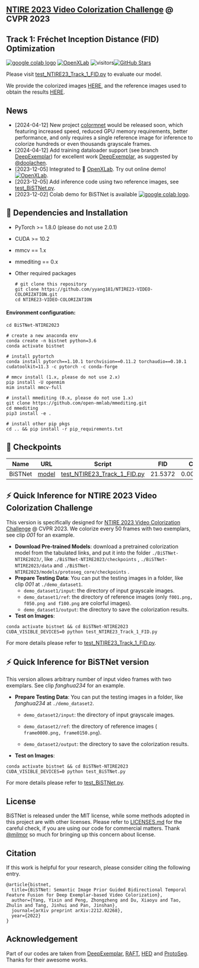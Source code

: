 ## [NTIRE 2023 Video Colorization Challenge](https://tianchi.aliyun.com/competition/entrance/532054/rankingList) @ CVPR 2023
## Track 1: Fréchet Inception Distance (FID) Optimization

[![google colab logo](https://camo.githubusercontent.com/84f0493939e0c4de4e6dbe113251b4bfb5353e57134ffd9fcab6b8714514d4d1/68747470733a2f2f636f6c61622e72657365617263682e676f6f676c652e636f6d2f6173736574732f636f6c61622d62616467652e737667)](https://colab.research.google.com/drive/1T7-BOpSkd41fNW8bffo6aXSeK_jizsvv#scrollTo=P2UZcCEXmtb_) [![OpenXLab](https://camo.githubusercontent.com/ac2c2020b7679b75220d708037e0df9018615264f199d941f01d28795d31968b/68747470733a2f2f696d672e736869656c64732e696f2f62616467652f44656d6f2d2546302539462539302542432532304f70656e584c61622d626c7565)](https://openxlab.org.cn/apps/detail/yyang181/BiSTNet) ![visitors](https://visitor-badge.laobi.icu/badge?page_id=yyang181/NTIRE23-VIDEO-COLORIZATION)[![GitHub Stars](https://img.shields.io/github/stars/yyang181/NTIRE23-VIDEO-COLORIZATION?style=social)](https://github.com/yyang181/NTIRE23-VIDEO-COLORIZATION)

Please visit [test_NTIRE23_Track_1_FID.py](https://github.com/yyang181/NTIRE23-VIDEO-COLORIZATION/blob/main/BiSTNet-NTIRE2023/test_NTIRE23_Track_1_FID.py) to evaluate our model.

We provide the colorized images [HERE](https://drive.google.com/drive/folders/1jwVKK2IfAp01C6KpuqB3Wcm0uT4yXZBB?usp=share_link), and the reference images used to obtain the results [HERE](https://drive.google.com/drive/folders/1miA49ALEKDxsDlmsdZX38tik9V4ECqES?usp=share_link).

## News

- [2024-04-12] New project [colormnet](https://github.com/yyang181/colormnet) would be released soon, which featuring increased speed, reduced GPU memory requirements, better performance, and only requires a single reference image for inference to colorize hundreds or even thousands grayscale frames.
- [2024-04-12] Add training dataloader support (see branch [DeepExemplar](https://github.com/yyang181/NTIRE23-VIDEO-COLORIZATION/tree/DeepExemplar)) for excellent work [DeepExemplar](https://github.com/zhangmozhe/Deep-Exemplar-based-Video-Colorization), as suggested by [@doolachen](https://github.com/doolachen).
- [2023-12-05] Integrated to 🐼 [OpenXLab](https://openxlab.org.cn/apps). Try out online demo! [![OpenXLab](https://camo.githubusercontent.com/ac2c2020b7679b75220d708037e0df9018615264f199d941f01d28795d31968b/68747470733a2f2f696d672e736869656c64732e696f2f62616467652f44656d6f2d2546302539462539302542432532304f70656e584c61622d626c7565)](https://openxlab.org.cn/apps/detail/yyang181/BiSTNet).
- [2023-12-05] Add inference code using two reference images, see [test_BiSTNet.py](https://github.com/yyang181/NTIRE23-VIDEO-COLORIZATION/blob/main/BiSTNet-NTIRE2023/test_BiSTNet.py).  
- [2023-12-02] Colab demo for BiSTNet is available [![google colab logo](https://camo.githubusercontent.com/84f0493939e0c4de4e6dbe113251b4bfb5353e57134ffd9fcab6b8714514d4d1/68747470733a2f2f636f6c61622e72657365617263682e676f6f676c652e636f6d2f6173736574732f636f6c61622d62616467652e737667)](https://colab.research.google.com/drive/1T7-BOpSkd41fNW8bffo6aXSeK_jizsvv#scrollTo=OVMNWEaz2b06).

## :briefcase: Dependencies and Installation

- PyTorch >= 1.8.0 (please do not use 2.0.1)

- CUDA >= 10.2

- mmcv == 1.x

- mmediting == 0.x

- Other required packages

  ```
  # git clone this repository
  git clone https://github.com/yyang181/NTIRE23-VIDEO-COLORIZATION.git
  cd NTIRE23-VIDEO-COLORIZATION
  ```

#### Environment configuration: 

```
cd BiSTNet-NTIRE2023

# create a new anaconda env
conda create -n bistnet python=3.6
conda activate bistnet

# install pytortch
conda install pytorch==1.10.1 torchvision==0.11.2 torchaudio==0.10.1 cudatoolkit=11.3 -c pytorch -c conda-forge

# mmcv install (1.x, please do not use 2.x)
pip install -U openmim
mim install mmcv-full

# install mmediting (0.x, please do not use 1.x)
git clone https://github.com/open-mmlab/mmediting.git
cd mmediting
pip3 install -e .

# install other pip pkgs 
cd .. && pip install -r pip_requirements.txt
```


## :gift: Checkpoints

|  Name   |                             URL                              |                            Script                            |   FID   |   CDC    |
| :-----: | :----------------------------------------------------------: | :----------------------------------------------------------: | :-----: | :------: |
| BiSTNet | [model](https://github.com/yyang181/NTIRE23-VIDEO-COLORIZATION/releases/download/v1.0.3/checkpoints.zip) | [test_NTIRE23_Track_1_FID.py](https://github.com/yyang181/NTIRE23-VIDEO-COLORIZATION/blob/main/BiSTNet-NTIRE2023/test_NTIRE23_Track_1_FID.py) | 21.5372 | 0.001717 |

## :zap: Quick Inference for NTIRE 2023 Video Colorization Challenge

This version is specifically designed for [NTIRE 2023 Video Colorization Challenge](https://tianchi.aliyun.com/competition/entrance/532054/rankingList) @ CVPR 2023. We colorize every 50 frames with two exemplars, see clip *001* for an example. 

- **Download Pre-trained Models**: download a pretrained colorization model from the tabulated links, and put it into the folder `./BiSTNet-NTIRE2023/`, like `./BiSTNet-NTIRE2023/checkpoints` , `./BiSTNet-NTIRE2023/data` and `./BiSTNet-NTIRE2023/models/protoseg_core/checkpoints` .
- **Prepare Testing Data**: You can put the testing images in a folder, like clip *001* at `./demo_dataset1`.
  - `demo_dataset1/input`: the directory of input grayscale images.
  - `demo_dataset1/ref`: the directory of reference images (only `f001.png, f050.png and f100.png` are colorful images).
  - `demo_dataset1/output`: the directory to save the colorization results.
- **Test on Images**: 

```
conda activate bistnet && cd BiSTNet-NTIRE2023
CUDA_VISIBLE_DEVICES=0 python test_NTIRE23_Track_1_FID.py
```

For more details please refer to [test_NTIRE23_Track_1_FID.py](https://github.com/yyang181/NTIRE23-VIDEO-COLORIZATION/blob/main/BiSTNet-NTIRE2023/test_NTIRE23_Track_1_FID.py).

## :zap: Quick Inference for BiSTNet version

This version allows arbitrary number of input video frames with two exemplars. See clip *fanghua234* for an example. 

- **Prepare Testing Data**: You can put the testing images in a folder, like *fanghua234* at `./demo_dataset2`.

  - `demo_dataset2/input`: the directory of input grayscale images.

  - `demo_dataset2/ref`: the directory of reference images ( `frame0000.png, frame0150.png`).

  - `demo_dataset2/output`: the directory to save the colorization results.

- **Test on Images**: 

```
conda activate bistnet && cd BiSTNet-NTIRE2023
CUDA_VISIBLE_DEVICES=0 python test_BiSTNet.py
```

For more details please refer to [test_BiSTNet.py](https://github.com/yyang181/NTIRE23-VIDEO-COLORIZATION/blob/main/BiSTNet-NTIRE2023/test_BiSTNet.py).

## License

BiSTNet is released under the MIT license, while some methods adopted in this project are with other licenses. Please refer to [LICENSES.md](https://github.com/yyang181/NTIRE23-VIDEO-COLORIZATION/blob/main/BiSTNet-NTIRE2023/LICENSE.md) for the careful check, if you are using our code for commercial matters. Thank [@milmor](https://github.com/milmor) so much for bringing up this concern about license.

## Citation

If this work is helpful for your research, please consider citing the following entry.

```
@article{bistnet,
  title={BiSTNet: Semantic Image Prior Guided Bidirectional Temporal Feature Fusion for Deep Exemplar-based Video Colorization},
  author={Yang, Yixin and Peng, Zhongzheng and Du, Xiaoyu and Tao, Zhulin and Tang, Jinhui and Pan, Jinshan},
  journal={arXiv preprint arXiv:2212.02268},
  year={2022}
}
```

## Acknowledgement

Part of our codes are taken from [DeepExemplar](https://github.com/zhangmozhe/Deep-Exemplar-based-Video-Colorization), [RAFT](https://github.com/princeton-vl/RAFT), [HED](https://github.com/sniklaus/pytorch-hed) and [ProtoSeg](https://github.com/tfzhou/ProtoSeg). Thanks for their awesome works.
